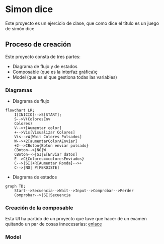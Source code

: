 # Simon dice
Este proyecto es un ejercicio de clase, que como dice el título es un juego de simón dice

## Proceso de creación
Este proyecto consta de tres partes:
- Diagrama de flujo y de estados
- Composable (que es la interfaz gráfica)ç
- Model (que es el que gestiona todas las variables)

### Diagramas
- Diagrama de flujo

```mermaid
flowchart LR;
    I[INICIO]-->S[START];
    S-->V(ColoresEnv 
    Colores)
    V-->+[Aumentar color]
    +-->Vis[Visualizar Colores]
    Vis-->W[Wait Colores Pulsados]
    W-->+2[aumentarColorAEnviar]
    +2-->CBoton{Boton enviar pulsado}
    CBoton-->|NO|W
    CBoton-->|SI|E[Enviar datos]
    E-->C{Colores==coloresEnviados}
    C-->|SI|+R[Aumentar Ronda]-->+
    C-->|NO| P[PERDISTE]
```
- Diagrama de estados

```mermaid
graph TD;
    Start-->Secuencia-->Wait-->Input-->Comprobar-->Perder
    Comprobar-->|SI|Secuencia

```

### Creación de la composable
Esta UI ha partido de un proyecto que tuve que hacer de un examen quitando un par de cosas innecesarias: [enlace](https://github.com/NicolasRodriguezSteuerberg/CosasPc/blob/compose/2/PMDM/Ejemplos/1Ejemplo/app/src/main/java/com/nsteuerberg/primerintento/ui/theme/UI.kt)

### Model